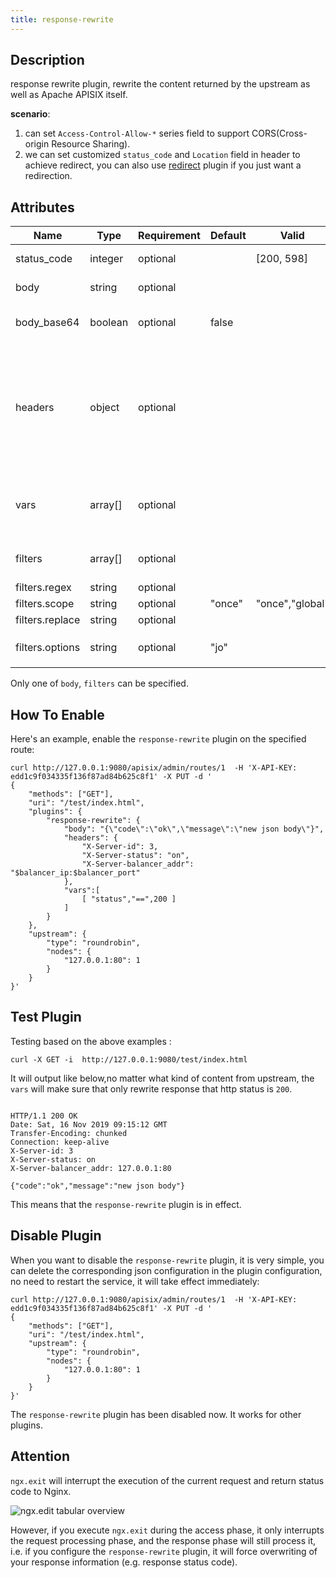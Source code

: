 ```yaml
---
title: response-rewrite
---
```


<!--
#
# Licensed to the Apache Software Foundation (ASF) under one or more
# contributor license agreements.  See the NOTICE file distributed with
# this work for additional information regarding copyright ownership.
# The ASF licenses this file to You under the Apache License, Version 2.0
# (the "License"); you may not use this file except in compliance with
# the License.  You may obtain a copy of the License at
#
#     http://www.apache.org/licenses/LICENSE-2.0
#
# Unless required by applicable law or agreed to in writing, software
# distributed under the License is distributed on an "AS IS" BASIS,
# WITHOUT WARRANTIES OR CONDITIONS OF ANY KIND, either express or implied.
# See the License for the specific language governing permissions and
# limitations under the License.
#
-->

## Description

response rewrite plugin, rewrite the content returned by the upstream as well as Apache APISIX itself.

**scenario**:

1. can set `Access-Control-Allow-*` series field to support CORS(Cross-origin Resource Sharing).
2. we can set customized `status_code` and `Location` field in header to achieve redirect, you can also use [redirect](redirect.md) plugin if you just want a redirection.

## Attributes

| Name            | Type    | Requirement | Default | Valid           | Description                                                                                                                                                                                                                                                                                                             |
|-----------------|---------|-------------|---------|-----------------|-------------------------------------------------------------------------------------------------------------------------------------------------------------------------------------------------------------------------------------------------------------------------------------------------------------------------|
| status_code     | integer | optional    |         | [200, 598]      | New `status code` to client, keep the original response code by default.                                                                                                                                                                                                                                                |
| body            | string  | optional    |         |                 | New `body` to client, and the content-length will be reset too.                                                                                                                                                                                                                                                         |
| body_base64     | boolean | optional    | false   |                 | Identify if `body` in configuration need base64 decoded before rewrite to client.                                                                                                                                                                                                                                       |
| headers         | object  | optional    |         |                 | Set the new `headers` for client, can set up multiple. If it exists already from upstream, will rewrite the header, otherwise will add the header. You can set the corresponding value to an empty string to remove a header. The value can contain Nginx variables in `$var` format, like `$remote_addr $balancer_ip`. |
| vars            | array[] | optional    |         |                 | A DSL to evaluate with the given ngx.var. See `vars` [lua-resty-expr](https://github.com/api7/lua-resty-expr#operator-list). if the `vars` is empty, then all rewrite operations will be executed unconditionally.                                                                                                      |
| filters         | array[] | optional    |         |                 | A group of filters that modify response body by replacing one specified string by another.                                                                                                                                                                                                                              |
| filters.regex   | string  | optional    |         |                 | match pattern on response body.                                                                                                                                                                                                                                                                                         |
| filters.scope   | string  | optional    | "once"  | "once","global" | substitution range.                                                                                                                                                                                                                                                                                                     |
| filters.replace | string  | optional    |         |                 | substitution content.                                                                                                                                                                                                                                                                                                   |
| filters.options | string  | optional    | "jo"    |                 | regex options, See `[ngx.re.match](https://github.com/openresty/lua-nginx-module#ngxrematch)`.                                                                                                                                                                                                                          |

Only one of `body`, `filters` can be specified.

## How To Enable

Here's an example, enable the `response-rewrite` plugin on the specified route:

```shell
curl http://127.0.0.1:9080/apisix/admin/routes/1  -H 'X-API-KEY: edd1c9f034335f136f87ad84b625c8f1' -X PUT -d '
{
    "methods": ["GET"],
    "uri": "/test/index.html",
    "plugins": {
        "response-rewrite": {
            "body": "{\"code\":\"ok\",\"message\":\"new json body\"}",
            "headers": {
                "X-Server-id": 3,
                "X-Server-status": "on",
                "X-Server-balancer_addr": "$balancer_ip:$balancer_port"
            },
            "vars":[
                [ "status","==",200 ]
            ]
        }
    },
    "upstream": {
        "type": "roundrobin",
        "nodes": {
            "127.0.0.1:80": 1
        }
    }
}'
```

## Test Plugin

Testing based on the above examples :

```shell
curl -X GET -i  http://127.0.0.1:9080/test/index.html
```

It will output like below,no matter what kind of content from upstream, the `vars` will make sure that only rewrite response that http status is `200`.

```

HTTP/1.1 200 OK
Date: Sat, 16 Nov 2019 09:15:12 GMT
Transfer-Encoding: chunked
Connection: keep-alive
X-Server-id: 3
X-Server-status: on
X-Server-balancer_addr: 127.0.0.1:80

{"code":"ok","message":"new json body"}
```

This means that the `response-rewrite` plugin is in effect.

## Disable Plugin

When you want to disable the `response-rewrite` plugin, it is very simple,
 you can delete the corresponding json configuration in the plugin configuration,
  no need to restart the service, it will take effect immediately:

```shell
curl http://127.0.0.1:9080/apisix/admin/routes/1  -H 'X-API-KEY: edd1c9f034335f136f87ad84b625c8f1' -X PUT -d '
{
    "methods": ["GET"],
    "uri": "/test/index.html",
    "upstream": {
        "type": "roundrobin",
        "nodes": {
            "127.0.0.1:80": 1
        }
    }
}'
```

The `response-rewrite` plugin has been disabled now. It works for other plugins.

## Attention

`ngx.exit` will interrupt the execution of the current request and return status code to Nginx.

![ngx.edit tabular overview](https://cdn.jsdelivr.net/gh/Miss-you/img/picgo/20201113010623.png)

However, if you execute `ngx.exit` during the access phase, it only interrupts the request processing phase, and the response phase will still process it, i.e. if you configure the `response-rewrite` plugin, it will force overwriting of your response information (e.g. response status code).
